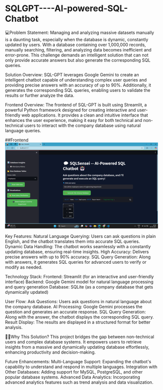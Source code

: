 # SQLGPT----AI-powered-SQL-Chatbot

💻Problem Statement:
Managing and analyzing massive datasets manually is a daunting task, especially when the database is dynamic, constantly updated by users. With a database containing over 1,000,000 records, manually searching, filtering, and analyzing data becomes inefficient and error-prone. This challenge demands an intelligent solution that can not only provide accurate answers but also generate the corresponding SQL queries.

Solution Overview:
SQL-GPT leverages Google Gemini to create an intelligent chatbot capable of understanding complex user queries and providing precise answers with an accuracy of up to 90%. Additionally, it generates the corresponding SQL queries, enabling users to validate the results or further analyze the data.

Frontend Overview:
The frontend of SQL-GPT is built using Streamlit, a powerful Python framework designed for creating interactive and user-friendly web applications. It provides a clean and intuitive interface that enhances the user experience, making it easy for both technical and non-technical users to interact with the company database using natural language queries.
  
##Frontend
![Frontend](Workingapp_Frontend.png)

Key Features:
Natural Language Querying: Users can ask questions in plain English, and the chatbot translates them into accurate SQL queries.
Dynamic Data Handling: The chatbot works seamlessly with a constantly updating database, ensuring real-time insights.
High Accuracy: Delivers precise answers with up to 90% accuracy.
SQL Query Generation: Along with answers, it generates SQL queries for advanced users to verify or modify as needed.

Technology Stack:
Frontend: Streamlit (for an interactive and user-friendly interface)
Backend: Google Gemini model for natural language processing and query generation
Database: SQLite (as a company database that gets dynamically updated)

User Flow:
Ask Questions: Users ask questions in natural language about the company database.
AI Processing: Google Gemini processes the question and generates an accurate response.
SQL Query Generation: Along with the answer, the chatbot displays the corresponding SQL query.
Result Display: The results are displayed in a structured format for better analysis.

🧑‍💻Why This Solution?
This project bridges the gap between non-technical users and complex database systems. It empowers users to retrieve insights from a massive and dynamically updating database effortlessly, enhancing productivity and decision-making.

Future Enhancements:
Multi-Language Support: Expanding the chatbot's capability to understand and respond in multiple languages.
Integration with Other Databases: Adding support for MySQL, PostgreSQL, and other popular database systems.
Advanced Data Analytics: Incorporating advanced analytics features such as trend analysis and data visualization.
